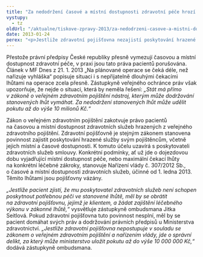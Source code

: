 ```yaml
---
title: "Za nedodržení časové a místní dostupnosti zdravotní péče hrozí až desetimilionová pokuta"
vystupy:
  - tz
oldUrl: "/aktualne/tiskove-zpravy-2013/za-nedodrzeni-casove-a-mistni-dostupnosti-zdravotni-pece-hrozi-az-desetimilionova-pokuta"
date: 2013-01-24
perex: "<p>Jestliže zdravotní pojišťovna nezajistí poskytování hrazené služby svým pojištěncům, včetně místní a časové dostupnosti (např. dodržení maximální stanovené čekací doby na operaci), může jí Ministerstvo zdravotnictví udělit pokutu až do výše 10 milionů Kč.</p>"
---
```


<!-- imported from the old website -->

<p>Přestože právní předpisy České republiky přesně vymezují časovou a místní dostupnost zdravotní péče, v praxi jsou tato práva pacientů porušována. Článek v MF Dnes z 21. 1. 2013 „Na plánované operace se čeká déle, než nařizuje vyhláška“ popisuje situaci i s nepřijatelně dlouhými čekacími lhůtami na operace zcela přesně. Zástupkyně veřejného ochránce práv však upozorňuje, že nejde o situaci, která by neměla řešení: <em>„Stát má přímo v zákoně o veřejném zdravotním pojištění nástroj, kterým může dodržování stanovených lhůt vymáhat. Za nedodržení stanovených lhůt může udělit pokutu až do výše 10 milionů Kč.“</em></p><p>Zákon o veřejném zdravotním pojištění zakotvuje právo pacientů na časovou a místní dostupnost zdravotních služeb hrazených z veřejného zdravotního pojištění. Zdravotní pojišťovně je stejným zákonem stanovena povinnost zajistit poskytování hrazené služby svým pojištěncům, včetně jejich místní a časové dostupnosti. K tomuto účelu uzavírá s poskytovateli zdravotních služeb smlouvy. Konkrétní podmínky, ať už jde o dojezdovou dobu vyjadřující místní dostupnost péče, nebo maximální čekací lhůty na konkrétní léčebné zákroky, stanovuje Nařízení vlády č. 307/2012 Sb., o časové a místní dostupnosti zdravotních služeb, účinné od 1. ledna 2013. Těmito lhůtami jsou pojišťovny vázány.</p><p><em>„Jestliže pacient zjistí, že mu poskytovatel zdravotních služeb není schopen poskytnout potřebnou péči ve stanovené lhůtě, měl by se obrátit na zdravotní pojišťovnu, jejímž je klientem, a žádat zajištění léčebného výkonu v zákonné lhůtě,“</em> vysvětluje zástupkyně ombudsmana Jitka Seitlová. Pokud zdravotní pojišťovna tuto povinnost nesplní, měl by se pacient domáhat svých práv a dodržování právních předpisů u Ministerstva zdravotnictví. <em>„Jestliže zdravotní pojišťovna nepostupuje v souladu se zákonem o veřejném zdravotním pojištění a nařízením vlády, jde o správní delikt, za který může ministerstvo uložit pokutu až do výše 10 000 000 Kč,“</em> dodává zástupkyně ombudsmana.</p>

